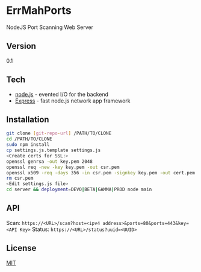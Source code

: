ErrMahPorts
=========
NodeJS Port Scanning Web Server

Version
-------

0.1

Tech
----

* [node.js] - evented I/O for the backend
* [Express] - fast node.js network app framework

Installation
--------------

```sh
git clone [git-repo-url] /PATH/TO/CLONE
cd /PATH/TO/CLONE
sudo npm install
cp settings.js.template settings.js
<Create certs for SSL:>
openssl genrsa -out key.pem 2048
openssl req -new -key key.pem -out csr.pem
openssl x509 -req -days 356 -in csr.pem -signkey key.pem -out cert.pem
rm csr.pem
<Edit settings.js file>
cd server && deployment=DEVO|BETA|GAMMA|PROD node main
```

API
-------
Scan:
```https://<URL>/scan?host=<ipv4 address>&ports=80&ports=443&key=<API Key>```
Status:
```https://<URL>/status?uuid=<UUID>```

License
-------

[MIT]


  [node.js]: http://nodejs.org
  [express]: http://expressjs.com
  [MIT]: http://www.tldrlegal.com/license/mit-license